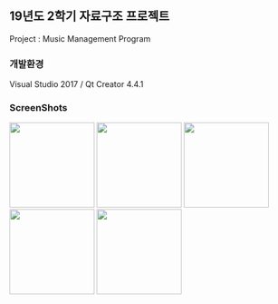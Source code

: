 ## 19년도 2학기 자료구조 프로젝트
Project : Music Management Program

### 개발환경
Visual Studio 2017 / Qt Creator 4.4.1

### ScreenShots
<div>
<img width="150" src="https://user-images.githubusercontent.com/50590192/71553121-ec62cb00-2a4c-11ea-98f9-fdbb1447d368.png">
<img width="150" src="https://user-images.githubusercontent.com/50590192/71553122-f08ee880-2a4c-11ea-981c-74c9e890ede3.png">
<img width="150" src="https://user-images.githubusercontent.com/50590192/71553124-f4bb0600-2a4c-11ea-85c7-ea0fd8574001.png">
<img width="150" src="https://user-images.githubusercontent.com/50590192/71553128-fd134100-2a4c-11ea-8519-ef684a91c55e.png">
<img width="150" src="https://user-images.githubusercontent.com/50590192/71553129-03a1b880-2a4d-11ea-994f-d72f1d037176.png">
</div>
